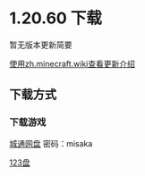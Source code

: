 # 1.20.60 下载
暂无版本更新简要

[使用zh.minecraft.wiki查看更新介绍](https://zh.minecraft.wiki/w/基岩版1.20.60)
## 下载方式
### 下载游戏
[城通网盘](https://url50.ctfile.com/f/53204350-1019379235-3e5b5e?p=misaka) 密码：misaka

[123盘](https://www.123pan.com/s/5BBKVv-qqOG3.html)